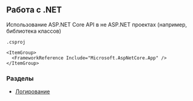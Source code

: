## Работа с .NET

Использование ASP.NET Core API в не ASP.NET проектах (например, библиотека классов)

`.csproj`
```
<ItemGroup>
  <FrameworkReference Include="Microsoft.AspNetCore.App" />
</ItemGroup>
```

### Разделы

- [Логирование](./LogLevel.md)